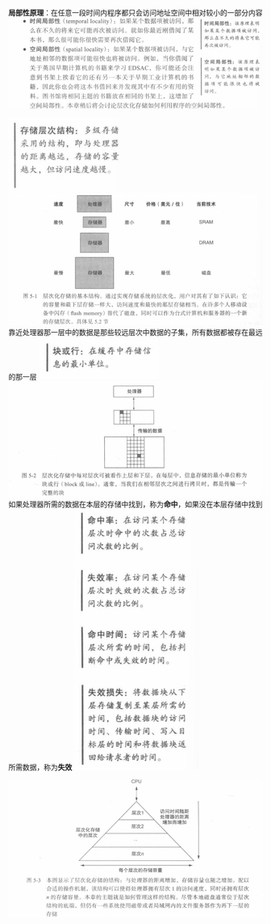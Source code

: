 **局部性原理**：在任意一段时间内程序都只会访问地址空间中相对较小的一部分内容
![图 1](../../images/8fd0c56ad7417d8b34c8b3e07a941ba442ccb9ea1f7117736b07e004a61c67aa.png)  

![图 2](../../images/5ede26bf96463a61d0c9ff38cc58eccf4c6eaa81bb8668290328b2c57b410b7c.png)  
![图 3](../../images/dfb1f0bf323fce00f42dae397fdaa13550b5d0f2d7ac53dabf3e56dec39b4379.png)  
靠近处理器那一层中的数据是那些较远层次中数据的子集，所有数据都被存在最远的那一层
![图 4](../../images/f0fbc4fda4186bec263a6e8a5e777b2cf23ebe94cdae2ca6a9cfeea71dcbfcda.png)  
![图 5](../../images/be74582974e55c46f8851cd140e57460a72c289db26b49dc737759eafb750c91.png)  
如果处理器所需的数据在本层的存储中找到，称为**命中**，如果没在本层存储中找到所需数据，称为**失效**
![图 6](../../images/5be2f29ac0b42eb8ba805db12455de2980da88c225f9144267e757e76b08e427.png)  

![图 7](../../images/316842f56d9bff2f67f097bbc76b2c6c95cea48fbaccbba02911844161173ede.png)  
